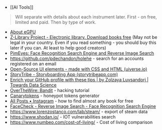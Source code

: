 -  [[AI Tools]]

>Will separate with details about each instrument later. First - on free, limited and paid. Then by type of work.

- [About eGPU](https://egpu.io/best-egpu-buyers-guide/)
- [Z-Library Project - Electronic library. Download books free](https://z-lib.is/) (May not be legal in your country. Even if you read something - you should buy this later if you can. At least to help good creators)
- [PimEyes: Face Recognition Search Engine and Reverse Image Search](https://pimeyes.com/en)
- https://github.com/pdechandon/holehe - search for an accounts registered on an email
- [Open-Source UI elements - made with CSS and HTML (uiverse.io)](https://uiverse.io/)
- [StoryTribe - Storyboarding App (storytribeapp.com)](https://storytribeapp.com/)
- [Enrich your GitHub profile with these tips | by Zolzaya Luvsandorj | Towards Data Science](https://towardsdatascience.com/enrich-your-github-profile-with-these-tips-272fa1eafe05)
- [OverTheWire: Bandit](https://overthewire.org/wargames/bandit/) - hacking tutorial
- [Canarytokens](https://canarytokens.org/generate) - honeypot tokens generator
- [All Posts • Instagram](https://www.instagram.com/p/Cp2mLiDjNki/) - how to find almost any book for free
- [FaceCheck - Reverse Image Search - Face Recognition Search Engine](https://facecheck.id/)
- https://www.lorenzostanco.com/lab/steam/ - export of steam data
- https://www.shodan.io/ - IOT vulnerabilities search
- https://www.numbeo.com/cost-of-living/ - Cost of living comparison